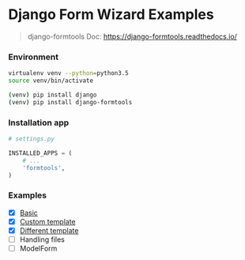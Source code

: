 # Django Form Wizard Examples

> django-formtools Doc: https://django-formtools.readthedocs.io/


### Environment

``` bash
virtualenv venv --python=python3.5
source venv/bin/activate

(venv) pip install django
(venv) pip install django-formtools
```


### Installation app

``` python
# settings.py

INSTALLED_APPS = (
    # ...
    'formtools',
)
```


### Examples

- [x] [Basic](example1/)
- [x] [Custom template](example2/)
- [x] [Different template](example3/)
- [ ] Handling files
- [ ] ModelForm
